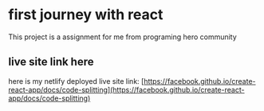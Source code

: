 # first journey with react

This project is a assignment for me from programing hero community

## live site link here

here is my netlify deployed live site link: [https://facebook.github.io/create-react-app/docs/code-splitting](https://facebook.github.io/create-react-app/docs/code-splitting)

